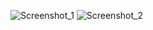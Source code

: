 
![Screenshot_1](https://user-images.githubusercontent.com/58646817/216087578-bcf8e4ce-ea6f-45f6-b25e-699a44f31d10.png)
![Screenshot_2](https://user-images.githubusercontent.com/58646817/216087596-790a8c4e-8326-4c79-a2d3-1658f672a7e9.png)
